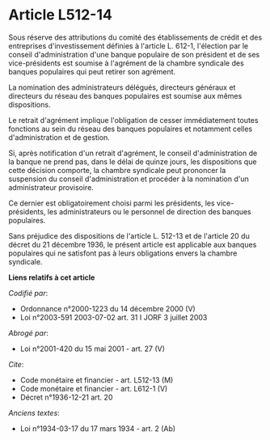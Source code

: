 # Article L512-14

Sous réserve des attributions du comité des établissements de crédit et des entreprises d'investissement définies à l'article
L. 612-1, l'élection par le conseil d'administration d'une banque populaire de son président et de ses vice-présidents est
soumise à l'agrément de la chambre syndicale des banques populaires qui peut retirer son agrément.

La nomination des administrateurs délégués, directeurs généraux et directeurs du réseau des banques populaires est soumise
aux mêmes dispositions.

Le retrait d'agrément implique l'obligation de cesser immédiatement toutes fonctions au sein du réseau des banques populaires
et notamment celles d'administration et de gestion.

Si, après notification d'un retrait d'agrément, le conseil d'administration de la banque ne prend pas, dans le délai de
quinze jours, les dispositions que cette décision comporte, la chambre syndicale peut prononcer la suspension du conseil
d'administration et procéder à la nomination d'un administrateur provisoire.

Ce dernier est obligatoirement choisi parmi les présidents, les vice-présidents, les administrateurs ou le personnel de
direction des banques populaires.

Sans préjudice des dispositions de l'article L. 512-13 et de l'article 20 du décret du 21 décembre 1936, le présent article
est applicable aux banques populaires qui ne satisfont pas à leurs obligations envers la chambre syndicale.

**Liens relatifs à cet article**

_Codifié par_:

  - Ordonnance n°2000-1223 du 14 décembre 2000 (V)
  - Loi n°2003-591 2003-07-02 art. 31 I JORF 3 juillet 2003

_Abrogé par_:

  - Loi n°2001-420 du 15 mai 2001 - art. 27 (V)

_Cite_:

  - Code monétaire et financier - art. L512-13 (M)
  - Code monétaire et financier - art. L612-1 (V)
  - Décret n°1936-12-21 art. 20

_Anciens textes_:

  - Loi n°1934-03-17 du 17 mars 1934 - art. 2 (Ab)
